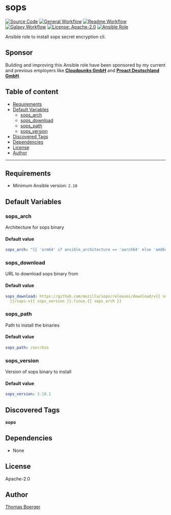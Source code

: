 # sops

[![Source Code](https://img.shields.io/badge/github-source%20code-blue?logo=github&logoColor=white)](https://github.com/rolehippie/sops)
[![General Workflow](https://github.com/rolehippie/sops/actions/workflows/general.yml/badge.svg)](https://github.com/rolehippie/sops/actions/workflows/general.yml)
[![Readme Workflow](https://github.com/rolehippie/sops/actions/workflows/docs.yml/badge.svg)](https://github.com/rolehippie/sops/actions/workflows/docs.yml)
[![Galaxy Workflow](https://github.com/rolehippie/sops/actions/workflows/galaxy.yml/badge.svg)](https://github.com/rolehippie/sops/actions/workflows/galaxy.yml)
[![License: Apache-2.0](https://img.shields.io/github/license/rolehippie/sops)](https://github.com/rolehippie/sops/blob/master/LICENSE)
[![Ansible Role](https://img.shields.io/badge/role-rolehippie.sops-blue)](https://galaxy.ansible.com/rolehippie/sops)

Ansible role to install sops secret encryption cli.

## Sponsor

Building and improving this Ansible role have been sponsored by my current and previous employers like **[Cloudpunks GmbH](https://cloudpunks.de)** and **[Proact Deutschland GmbH](https://www.proact.eu)**.

## Table of content

- [Requirements](#requirements)
- [Default Variables](#default-variables)
  - [sops_arch](#sops_arch)
  - [sops_download](#sops_download)
  - [sops_path](#sops_path)
  - [sops_version](#sops_version)
- [Discovered Tags](#discovered-tags)
- [Dependencies](#dependencies)
- [License](#license)
- [Author](#author)

---

## Requirements

- Minimum Ansible version: `2.10`

## Default Variables

### sops_arch

Architecture for sops binary

#### Default value

```YAML
sops_arch: "{{ 'arm64' if ansible_architecture == 'aarch64' else 'amd64' }}"
```

### sops_download

URL to download sops binary from

#### Default value

```YAML
sops_download: https://github.com/mozilla/sops/releases/download/v{{ sops_version
  }}/sops-v{{ sops_version }}.linux.{{ sops_arch }}
```

### sops_path

Path to install the binaries

#### Default value

```YAML
sops_path: /usr/bin
```

### sops_version

Version of sops binary to install

#### Default value

```YAML
sops_version: 3.10.1
```

## Discovered Tags

**_sops_**


## Dependencies

- None

## License

Apache-2.0

## Author

[Thomas Boerger](https://github.com/tboerger)

